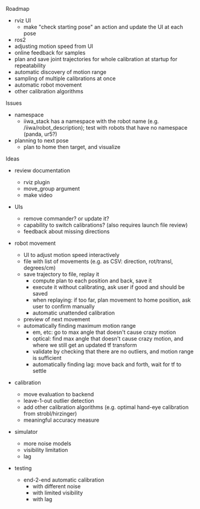 Roadmap

- rviz UI
  - make "check starting pose" an action and update the UI at each pose
- ros2
- adjusting motion speed from UI
- online feedback for samples
- plan and save joint trajectories for whole calibration at startup for repeatability
- automatic discovery of motion range
- sampling of multiple calibrations at once
- automatic robot movement 
- other calibration algorithms

Issues 
- namespace 
    - iiwa_stack has a namespace with the robot name (e.g. /iiwa/robot_description); test with robots that have no namespace (panda, ur5?)
- planning to next pose
    - plan to home then target, and visualize

Ideas

- review documentation
    - rviz plugin
    - move_group argument
    - make video

- UIs
    - remove commander? or update it?
    - capability to switch calibrations? (also requires launch file review)
    - feedback about missing directions

- robot movement    
    - UI to adjust motion speed interactively
    - file with list of movements (e.g. as CSV: direction, rot/transl, degrees/cm)
    - save trajectory to file, replay it
        - compute plan to each position and back, save it
        - execute it without calibrating, ask user if good and should be saved
        - when replaying: if too far, plan movement to home position, ask user to confirm manually
        - automatic unattended calibration
    - preview of next movement
    - automatically finding maximum motion range 
        - em, etc: go to max angle that doesn't cause crazy motion
        - optical: find max angle that doesn't cause crazy motion, and where we still get an updated tf transform
        - validate by checking that there are no outliers, and motion range is sufficient
        - automatically finding lag: move back and forth, wait for tf to settle

- calibration
    - move evaluation to backend
    - leave-1-out outlier detection
    - add other calibration algorithms (e.g. optimal hand-eye calibration from strobl/hirzinger)
    - meaningful accuracy measure
    
- simulator
    - more noise models
    - visibility limitation
    - lag
    
- testing
    - end-2-end automatic calibration
        - with different noise
        - with limited visibility
        - with lag